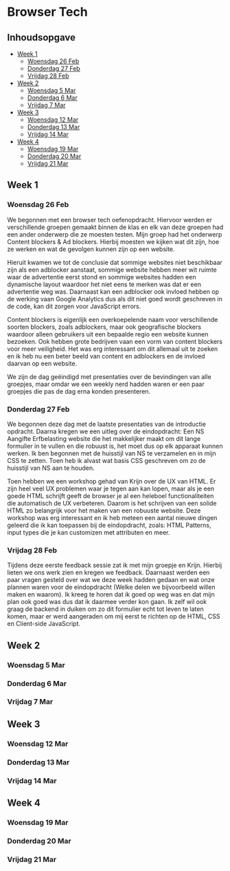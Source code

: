 # Browser Tech

## Inhoudsopgave

- [Week 1](#week-1)
  - [Woensdag 26 Feb](#woensdag-26-feb)
  - [Donderdag 27 Feb](#donderdag-27-feb)
  - [Vrijdag 28 Feb](#vrijdag-28-feb)
- [Week 2](#week-2)
  - [Woensdag 5 Mar](#woensdag-5-mar)
  - [Donderdag 6 Mar](#donderdag-6-mar)
  - [Vrijdag 7 Mar](#vrijdag-7-mar)
- [Week 3](#week-3)
  - [Woensdag 12 Mar](#woensdag-12-mar)
  - [Donderdag 13 Mar](#donderdag-13-mar)
  - [Vrijdag 14 Mar](#vrijdag-14-mar)
- [Week 4](#week-4)
  - [Woensdag 19 Mar](#woensdag-19-mar)
  - [Donderdag 20 Mar](#donderdag-20-mar)
  - [Vrijdag 21 Mar](#vrijdag-21-mar)

## Week 1

### Woensdag 26 Feb

We begonnen met een browser tech oefenopdracht. Hiervoor werden er verschillende groepen gemaakt binnen de klas en elk van deze groepen had een ander onderwerp die ze moesten testen. Mijn groep had het onderwerp Content blockers & Ad blockers. Hierbij moesten we kijken wat dit zijn, hoe ze werken en wat de gevolgen kunnen zijn op een website.

Hieruit kwamen we tot de conclusie dat sommige websites niet beschikbaar zijn als een adblocker aanstaat, sommige website hebben meer wit ruimte waar de advertentie eerst stond en sommige websites hadden een dynamische layout waardoor het niet eens te merken was dat er een advertentie weg was. Daarnaast kan een adblocker ook invloed hebben op de werking vaan Google Analytics dus als dit niet goed wordt geschreven in de code, kan dit zorgen voor JavaScript errors.

Content blockers is eigenlijk een overkoepelende naam voor verschillende soorten blockers, zoals adblockers, maar ook geografische blockers waardoor alleen gebruikers uit een bepaalde regio een website kunnen bezoeken. Ook hebben grote bedrijven vaan een vorm van content blockers voor meer veiligheid. Het was erg interessant om dit allemaal uit te zoeken en ik heb nu een beter beeld van content en adblockers en de invloed daarvan op een website.

We zijn de dag geëindigd met presentaties over de bevindingen van alle groepjes, maar omdar we een weekly nerd hadden waren er een paar groepjes die pas de dag erna konden presenteren.

### Donderdag 27 Feb

We begonnen deze dag met de laatste presentaties van de introductie opdracht. Daarna kregen we een uitleg over de eindopdracht: Een NS Aangifte Erfbelasting website die het makkelijker maakt om dit lange formulier in te vullen en die robuust is, het moet dus op elk apparaat kunnen werken. Ik ben begonnen met de huisstijl van NS te verzamelen en in mijn CSS te zetten. Toen heb ik alvast wat basis CSS geschreven om zo de huisstijl van NS aan te houden.

Toen hebben we een workshop gehad van Krijn over de UX van HTML. Er zijn heel veel UX problemen waar je tegen aan kan lopen, maar als je een goede HTML schrijft geeft de browser je al een heleboel functionaliteiten die automatisch de UX verbeteren. Daarom is het schrijven van een solide HTML zo belangrijk voor het maken van een robuuste website. Deze workshop was erg interessant en ik heb meteen een aantal nieuwe dingen geleerd die ik kan toepassen bij de eindopdracht, zoals: HTML Patterns, input types die je kan customizen met attributen en meer.

### Vrijdag 28 Feb

Tijdens deze eerste feedback sessie zat ik met mijn groepje en Krijn. Hierbij lieten we ons werk zien en kregen we feedback. Daarnaast werden een paar vragen gesteld over wat we deze week hadden gedaan en wat onze plannen waren voor de eindopdracht (Welke delen we bijvoorbeeld willen maken en waarom). Ik kreeg te horen dat ik goed op weg was en dat mijn plan ook goed was dus dat ik daarmee verder kon gaan. Ik zelf wil ook graag de backend in duiken om zo dit formulier echt tot leven te laten komen, maar er werd aangeraden om mij eerst te richten op de HTML, CSS en Client-side JavaScript.

## Week 2

### Woensdag 5 Mar

### Donderdag 6 Mar

### Vrijdag 7 Mar

## Week 3

### Woensdag 12 Mar

### Donderdag 13 Mar

### Vrijdag 14 Mar

## Week 4

### Woensdag 19 Mar

### Donderdag 20 Mar

### Vrijdag 21 Mar

